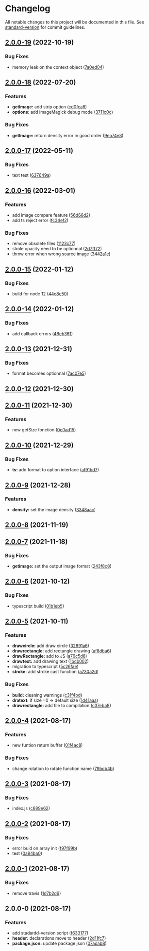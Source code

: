 # Changelog

All notable changes to this project will be documented in this file. See [standard-version](https://github.com/conventional-changelog/standard-version) for commit guidelines.

## [2.0.0-19](https://github.com/stephaneHerraiz/node-imagemagick-native-v2/compare/v2.0.0-18...v2.0.0-19) (2022-10-19)


### Bug Fixes

* memory leak on the context object ([7a0ed04](https://github.com/stephaneHerraiz/node-imagemagick-native-v2/commit/7a0ed04b114b911449f24e0edf4e4ad5d9a0b298))

## [2.0.0-18](https://github.com/stephaneHerraiz/node-imagemagick-native-v2/compare/v2.0.0-17...v2.0.0-18) (2022-07-20)


### Features

* **getImage:** add strip option ([cd0fca6](https://github.com/stephaneHerraiz/node-imagemagick-native-v2/commit/cd0fca63e6a01a135ac0509e93987c1b3bdaa64b))
* **options:** add imageMagick debug mode ([3711c0c](https://github.com/stephaneHerraiz/node-imagemagick-native-v2/commit/3711c0c249af2166d379d7c8a78d4a5262651249))


### Bug Fixes

* **getImage:** return density error in good order  ([9ea74e3](https://github.com/stephaneHerraiz/node-imagemagick-native-v2/commit/9ea74e3beea02a9c313bb76390d6a211951a8a51))

## [2.0.0-17](https://github.com/stephaneHerraiz/node-imagemagick-native-v2/compare/v2.0.0-16...v2.0.0-17) (2022-05-11)


### Bug Fixes

* text test ([637649a](https://github.com/stephaneHerraiz/node-imagemagick-native-v2/commit/637649abb06b29d6ce246e331bccaad85dc35c90))

## [2.0.0-16](https://github.com/stephaneHerraiz/node-imagemagick-native-v2/compare/v2.0.0-15...v2.0.0-16) (2022-03-01)


### Features

* add image compare feature ([56d66d2](https://github.com/stephaneHerraiz/node-imagemagick-native-v2/commit/56d66d27aeb9278488b3643450322ba830dffcff))
* add ts reject error ([fc34ef2](https://github.com/stephaneHerraiz/node-imagemagick-native-v2/commit/fc34ef262a2758a2e9fedf2d44ad030ae7e0ecac))


### Bug Fixes

* remove obsolete files ([1123c77](https://github.com/stephaneHerraiz/node-imagemagick-native-v2/commit/1123c77063af90247bd335b4e166fbd00293a191))
* strole opacity need to be optionnal ([2d7ff72](https://github.com/stephaneHerraiz/node-imagemagick-native-v2/commit/2d7ff727fe38bae91dc1abfa7674a9ad74c7e4cd))
* throw error when wrong source image ([3442a1e](https://github.com/stephaneHerraiz/node-imagemagick-native-v2/commit/3442a1e03951a372d3b823653b8dacd523a0e301))

## [2.0.0-15](https://github.com/stephaneHerraiz/node-imagemagick-native-v2/compare/v2.0.0-14...v2.0.0-15) (2022-01-12)


### Bug Fixes

* build for node 12 ([44c8e50](https://github.com/stephaneHerraiz/node-imagemagick-native-v2/commit/44c8e50751406c63d8403cef1dccbcbef385c0a3))

## [2.0.0-14](https://github.com/stephaneHerraiz/node-imagemagick-native-v2/compare/v2.0.0-13...v2.0.0-14) (2022-01-12)


### Bug Fixes

* add callback errors ([46eb361](https://github.com/stephaneHerraiz/node-imagemagick-native-v2/commit/46eb361dbaa271f1cdca6c2227c798c8b40426f1))

## [2.0.0-13](https://github.com/stephaneHerraiz/node-imagemagick-native-v2/compare/v2.0.0-12...v2.0.0-13) (2021-12-31)


### Bug Fixes

* format becomes optionnal ([7ac07e5](https://github.com/stephaneHerraiz/node-imagemagick-native-v2/commit/7ac07e50b10fead7b2bace45ef619f076a87a33a))

## [2.0.0-12](https://github.com/stephaneHerraiz/node-imagemagick-native-v2/compare/v2.0.0-11...v2.0.0-12) (2021-12-30)

## [2.0.0-11](https://github.com/stephaneHerraiz/node-imagemagick-native-v2/compare/v2.0.0-10...v2.0.0-11) (2021-12-30)


### Features

* new getSize fonction ([0e0ad15](https://github.com/stephaneHerraiz/node-imagemagick-native-v2/commit/0e0ad15b5f3539b88e48ca997711da3034936b78))

## [2.0.0-10](https://github.com/stephaneHerraiz/node-imagemagick-native-v2/compare/v2.0.0-9...v2.0.0-10) (2021-12-29)


### Bug Fixes

* **ts:** add format to option interface ([af91bd7](https://github.com/stephaneHerraiz/node-imagemagick-native-v2/commit/af91bd72d4d80e02dd4a2d50a6d092d21c9ffd95))

## [2.0.0-9](https://github.com/stephaneHerraiz/node-imagemagick-native-v2/compare/v2.0.0-8...v2.0.0-9) (2021-12-28)


### Features

* **density:** set the image density ([3348aac](https://github.com/stephaneHerraiz/node-imagemagick-native-v2/commit/3348aac85f4313d0867284a42cade10569a333c0))

## [2.0.0-8](https://github.com/stephaneHerraiz/node-imagemagick-native-v2/compare/v2.0.0-7...v2.0.0-8) (2021-11-19)

## [2.0.0-7](https://github.com/stephaneHerraiz/node-imagemagick-native-v2/compare/v2.0.0-6...v2.0.0-7) (2021-11-18)


### Bug Fixes

* **getimage:** set the output image format ([243f8c8](https://github.com/stephaneHerraiz/node-imagemagick-native-v2/commit/243f8c8d876a36c1f2cac23ec7197473207bc30c))

## [2.0.0-6](https://github.com/stephaneHerraiz/node-imagemagick-native-v2/compare/v2.0.0-5...v2.0.0-6) (2021-10-12)


### Bug Fixes

* typescript build ([01b1eb5](https://github.com/stephaneHerraiz/node-imagemagick-native-v2/commit/01b1eb5879c47fe88f1001c665510112b1a84c84))

## [2.0.0-5](https://github.com/stephaneHerraiz/node-imagemagick-native-v2/compare/v2.0.0-4...v2.0.0-5) (2021-10-11)


### Features

* **drawcircle:** add draw circle ([32891a6](https://github.com/stephaneHerraiz/node-imagemagick-native-v2/commit/32891a658e5eb1af8496feee03fc60eccdc0c760))
* **drawrectangle:** add rectangle drawing  ([af8dba6](https://github.com/stephaneHerraiz/node-imagemagick-native-v2/commit/af8dba62480052c1951cc01b5c5ee51425db9c3f))
* **drawRectangle:** add to JS ([a76c5d8](https://github.com/stephaneHerraiz/node-imagemagick-native-v2/commit/a76c5d826be9c9a2c5b31a3177631e2869fa2eae))
* **drawtext:** add drawing text ([1bcb002](https://github.com/stephaneHerraiz/node-imagemagick-native-v2/commit/1bcb0028723394a93a7653a3511e3d00034b1e76))
* migration to typescript ([5c26fae](https://github.com/stephaneHerraiz/node-imagemagick-native-v2/commit/5c26fae40dbb0710b0ceecfa6aded84984ca3807))
* **stroke:** add stroke cast function ([a730a2d](https://github.com/stephaneHerraiz/node-imagemagick-native-v2/commit/a730a2d255a880088685ecac693eeb5594a58c0f))


### Bug Fixes

* **build:** cleaning warnings ([c31f4bd](https://github.com/stephaneHerraiz/node-imagemagick-native-v2/commit/c31f4bd774af7a93faedf799f3e5e6ce9dd56e91))
* **dratext:** if size =0 => default size ([1d41aaa](https://github.com/stephaneHerraiz/node-imagemagick-native-v2/commit/1d41aaaeaec1f4bcabf4d9d43aa1562781ab8a21))
* **drawrectangle:** add file to compilation ([c37eba8](https://github.com/stephaneHerraiz/node-imagemagick-native-v2/commit/c37eba889d7e953003cef0a8dc9ec16244c5ada6))

## [2.0.0-4](https://github.com/stephaneHerraiz/node-imagemagick-native-v2/compare/v2.0.0-3...v2.0.0-4) (2021-08-17)


### Features

* new funtion return buffer ([01f4ac8](https://github.com/stephaneHerraiz/node-imagemagick-native-v2/commit/01f4ac8ac05cf29f00c5d020c758f3a6254c9e7f))


### Bug Fixes

* change rotation to rotate function name ([79bdb4b](https://github.com/stephaneHerraiz/node-imagemagick-native-v2/commit/79bdb4b5dcddfc1bcc33f311397d429cabc9bc28))

## [2.0.0-3](https://github.com/stephaneHerraiz/node-imagemagick-native-v2/compare/v2.0.0-2...v2.0.0-3) (2021-08-17)


### Bug Fixes

* index.js ([c689e62](https://github.com/stephaneHerraiz/node-imagemagick-native-v2/commit/c689e62d27ca20baec02e047e1efb362fb5e8269))

## [2.0.0-2](https://github.com/stephaneHerraiz/node-imagemagick-native-v2/compare/v2.0.0-1...v2.0.0-2) (2021-08-17)


### Bug Fixes

* error buid on array init ([f97f99b](https://github.com/stephaneHerraiz/node-imagemagick-native-v2/commit/f97f99b26de23e208a47e48be68e62ee3e67f70f))
* test ([0a94ba0](https://github.com/stephaneHerraiz/node-imagemagick-native-v2/commit/0a94ba0ba1a00c48fc178f2f4f0b929af41d49fe))

## [2.0.0-1](https://github.com/stephaneHerraiz/node-imagemagick-native-v2/compare/v2.0.0-0...v2.0.0-1) (2021-08-17)


### Bug Fixes

* remove travis ([1d7b2d9](https://github.com/stephaneHerraiz/node-imagemagick-native-v2/commit/1d7b2d9a8eea17358e8322a8d4ec0b08393318fd))

## 2.0.0-0 (2021-08-17)


### Features

* add stadardd-version script ([f633177](https://github.com/stephaneHerraiz/node-imagemagick-native-v2/commit/f633177c8950fd61bbc60448d395cdac67bf499b))
* **header:** declarations move to header ([2d11fc7](https://github.com/stephaneHerraiz/node-imagemagick-native-v2/commit/2d11fc78e4959e8873d7ebfa0c5c7f437f2e4ce4))
* **package.json:** update package.json ([07adab8](https://github.com/stephaneHerraiz/node-imagemagick-native-v2/commit/07adab8ce1345a6acc613be6eccf5bd002b46b3c))
